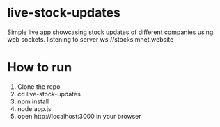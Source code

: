 # live-stock-updates
Simple live app showcasing stock updates of different companies using web sockets.
listening to server ws://stocks.mnet.website


# How to run
1) Clone the repo
2) cd live-stock-updates
3) npm install
4) node app.js
5) open http://localhost:3000 in your browser
